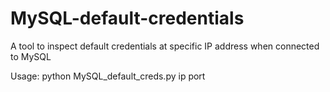 # MySQL-default-credentials
A tool to inspect default credentials at specific IP address when connected to MySQL

Usage: python MySQL_default_creds.py ip port

